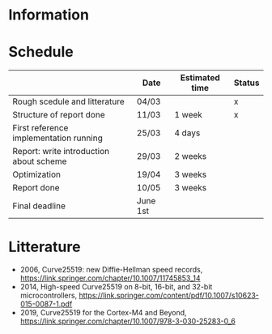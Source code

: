 # Information



# Schedule

|                                         | Date     | Estimated time | Status |
|-----------------------------------------|----------|----------------|--------|
| Rough scedule and litterature           | 04/03    |                | x      |
| Structure of report done                | 11/03    | 1 week         | x      |
| First reference implementation running  | 25/03    | 4 days         |        |
| Report: write introduction about scheme | 29/03    | 2 weeks        |        |
| Optimization                            | 19/04    | 3 weeks        |        |
| Report done                             | 10/05    | 3 weeks        |        |
| Final deadline                          | June 1st |                |        |


# Litterature

 - 2006, Curve25519: new Diffie-Hellman speed records, https://link.springer.com/chapter/10.1007/11745853_14
 - 2014, High-speed Curve25519 on 8-bit, 16-bit, and 32-bit microcontrollers, https://link.springer.com/content/pdf/10.1007/s10623-015-0087-1.pdf
 - 2019, Curve25519 for the Cortex-M4 and Beyond, https://link.springer.com/chapter/10.1007/978-3-030-25283-0_6